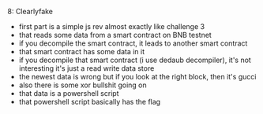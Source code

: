 8: Clearlyfake

- first part is a simple js rev almost exactly like challenge 3
- that reads some data from a smart contract on BNB testnet
- if you decompile the smart contract, it leads to another smart contract
- that smart contract has some data in it
- if you decompile that smart contract (i use dedaub decompiler), it's not interesting it's just a read write data store
- the newest data is wrong but if you look at the right block, then it's gucci
- also there is some xor bullshit going on
- that data is a powershell script
- that powershell script basically has the flag
